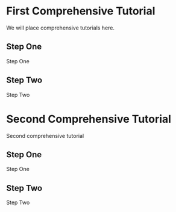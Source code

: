 # First Comprehensive Tutorial

We will place comprehensive tutorials here.

## Step One

Step One

## Step Two

Step Two

# Second Comprehensive Tutorial

Second comprehensive tutorial

## Step One

Step One

## Step Two

Step Two
